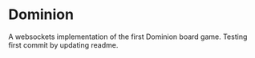 # Dominion
A websockets implementation of the first Dominion board game.
Testing first commit by updating readme.
